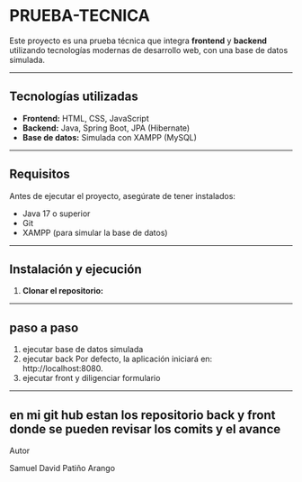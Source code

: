 # PRUEBA-TECNICA

Este proyecto es una prueba técnica que integra **frontend** y **backend** utilizando tecnologías modernas de desarrollo web, con una base de datos simulada.  

---

## Tecnologías utilizadas

- **Frontend:** HTML, CSS, JavaScript  
- **Backend:** Java, Spring Boot, JPA (Hibernate)  
- **Base de datos:** Simulada con XAMPP (MySQL)  

---

## Requisitos

Antes de ejecutar el proyecto, asegúrate de tener instalados:

- Java 17 o superior  
- Git  
- XAMPP (para simular la base de datos)  

---

## Instalación y ejecución

1. **Clonar el repositorio:**

---
## paso a paso

1. ejecutar base de datos simulada
2. ejecutar back
 Por defecto, la aplicación iniciará en: http://localhost:8080.
3. ejecutar front y diligenciar formulario
---
en mi git hub estan los repositorio back y front donde se pueden revisar los comits y el avance 
---
Autor

Samuel David Patiño Arango

